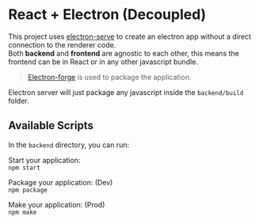 # React + Electron (Decoupled)
This project uses <a href="https://www.npmjs.com/package/electron-serve" target="_blank">electron-serve</a> to create an electron app without a direct connection to the renderer code.<br/>
Both <b>backend</b> and <b>frontend</b>  are agnostic to each other, this means the frontend can be in React or in any other javascript bundle.

> <a href="https://www.electronforge.io/" target="_blank">Electron-forge</a> is used to package the application.

Electron server will just package any javascript inside the `backend/build` folder.


## Available Scripts

In the `backend` directory, you can run:

Start your application:<br/>
`npm start`

Package your application: (Dev)<br/>
`npm package` 

Make your application: (Prod)<br/>
`npm make` 

